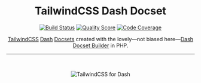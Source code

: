<h1 align="center">TailwindCSS Dash Docset</h1>

<p align="center">
    <a href="https://github.com/godbout/tailwindcss-dash-docset/actions"><img src="https://img.shields.io/github/workflow/status/godbout/tailwindcss-dash-docset/tests" alt="Build Status"></a>
    <a href="https://scrutinizer-ci.com/g/godbout/tailwindcss-dash-docset"><img src="https://img.shields.io/scrutinizer/g/godbout/tailwindcss-dash-docset.svg?style=flat-square" alt="Quality Score"></a>
    <a href="https://scrutinizer-ci.com/g/godbout/tailwindcss-dash-docset"><img src="https://scrutinizer-ci.com/g/godbout/tailwindcss-dash-docset/badges/coverage.png?b=master" alt="Code Coverage"></a>
</p>

<p align="center">
    <a href="https://tailwindcss.com/">TailwindCSS</a> <a href="https://kapeli.com/dash">Dash</a> <a href="https://kapeli.com/docsets">Docsets</a> created with the lovely—not biased here—<a href="https://github.com/godbout/dash-docset-builder">Dash Docset Builder</a> in PHP.
</p>

___

<br>
<p align="center">
    <img src="https://github.com/godbout/tailwindcss-dash-docset/blob/media/tailwindcss-dash-docset.gif" alt="TailwindCSS for Dash">
</p>
